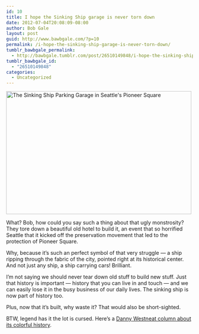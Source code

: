 ```yaml
---
id: 10
title: I hope the Sinking Ship garage is never torn down
date: 2012-07-04T20:08:09-08:00
author: Bob Gale
layout: post
guid: http://www.bawbgale.com/?p=10
permalink: /i-hope-the-sinking-ship-garage-is-never-torn-down/
tumblr_bawbgale_permalink:
  - http://bawbgale.tumblr.com/post/26510149848/i-hope-the-sinking-ship-garage-is-never-torn-down
tumblr_bawbgale_id:
  - "26510149848"
categories:
  - Uncategorized
---
```


[<img src="http://farm6.staticflickr.com/5226/5663192001_93809aae03.jpg" width="500" height="333" alt="The Sinking Ship Parking Garage in Seattle's Pioneer Square" />](http://www.flickr.com/photos/bjvs/5663192001/ "The Sinking Ship Parking Garage in Seattle's Pioneer Square by plusgood, on Flickr")

What? Bob, how could you say such a thing about that ugly monstrosity? They tore down a beautiful old hotel to build it, an event that so horrified Seattle that it kicked off the preservation movement that led to the protection of Pioneer Square.

Why, because it’s such an perfect symbol of that very struggle — a ship ripping through the fabric of the city, pointed right at its historical center. And not just any ship, a ship carrying cars! Brilliant.

I’m not saying we should never tear down old stuff to build new stuff. Just that history is important — history that you can live in and touch — and we can easily lose it in the busy business of our daily lives. The sinking ship is now part of history too.

Plus, now that it’s built, why waste it? That would also be short-sighted.

BTW, legend has it the lot is cursed. Here’s a [Danny Westneat column about its colorful history](http://seattletimes.nwsource.com/html/dannywestneat/2011277009_danny07.html).